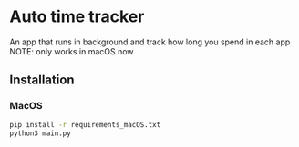 # Auto time tracker
An app that runs in background and track how long you spend in each app  
NOTE: only works in macOS now

## Installation
### MacOS
```bash
pip install -r requirements_macOS.txt
python3 main.py
```